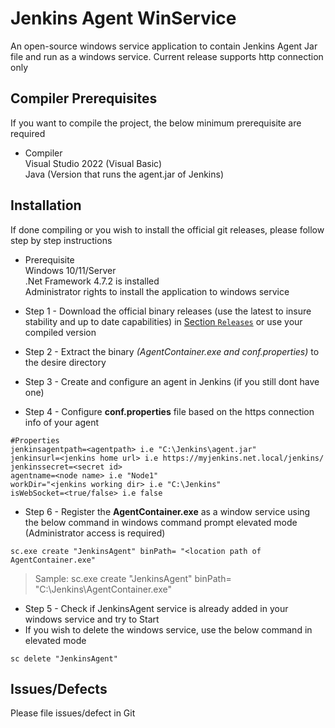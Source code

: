 # Jenkins Agent WinService
An open-source windows service application to contain Jenkins Agent Jar file and run as a windows service. Current release supports http connection only
## Compiler Prerequisites
If you want to compile the project, the below minimum prerequisite are required
- Compiler  
Visual Studio 2022 (Visual Basic)  
Java (Version that runs the agent.jar of Jenkins) 
 
## Installation
If done compiling or you wish to install the official git releases, please follow step by step instructions
- Prerequisite  
Windows 10/11/Server  
.Net Framework 4.7.2 is installed  
Administrator rights to install the application to windows service  

- Step 1 - Download the official binary releases (use the latest to insure stability and up to date capabilities) in [Section `Releases`](https://github.com/Meiji01/jenkins-agent-winservice/releases) or use your compiled version
- Step 2 - Extract the binary _(AgentContainer.exe and conf.properties)_ to the desire directory
- Step 3 - Create and configure an agent in Jenkins (if you still dont have one) 
- Step 4 - Configure **conf.properties** file based on the https connection info of your agent
 ```
#Properties
jenkinsagentpath=<agentpath> i.e "C:\Jenkins\agent.jar"
jenkinsurl=<jenkins home url> i.e https://myjenkins.net.local/jenkins/
jenkinssecret=<secret id>
agentname=<node name> i.e "Node1"
workDir="<jenkins working dir> i.e "C:\Jenkins"
isWebSocket=<true/false> i.e false
```
- Step 6 - Register the **AgentContainer.exe** as a window service using the below command in windows command prompt elevated mode (Administrator access is required)
```
sc.exe create "JenkinsAgent" binPath= "<location path of AgentContainer.exe"
```
> Sample:
sc.exe create "JenkinsAgent" binPath= "C:\Jenkins\AgentContainer.exe"
- Step 5 - Check if JenkinsAgent service is already added in your windows service and try to Start
- If you wish to delete the windows service, use the below command in elevated mode
```
sc delete "JenkinsAgent"
````
## Issues/Defects
Please file issues/defect in Git